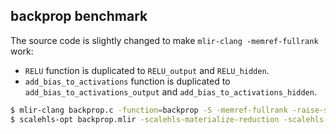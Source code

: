 ## backprop benchmark

The source code is slightly changed to make `mlir-clang -memref-fullrank` work:
- `RELU` function is duplicated to `RELU_output` and `RELU_hidden`.
- `add_bias_to_activations` function is duplicated to `add_bias_to_activations_output` and `add_bias_to_activations_hidden`.

```sh
$ mlir-clang backprop.c -function=backprop -S -memref-fullrank -raise-scf-to-affine -I /usr/lib/clang/10.0.0/include -O0 -subindex-to-subview  > backprop.mlir
$ scalehls-opt backprop.mlir -scalehls-materialize-reduction -scalehls-func-duplication -scalehls-func-preprocess="top-func=backprop" -buffer-loop-hoisting -affine-scalrep -scalehls-affine-loop-perfection >  base.mlir
```
